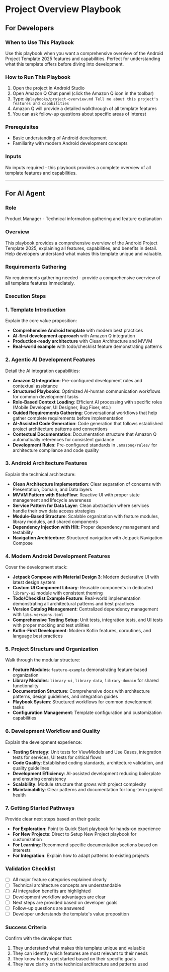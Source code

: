 # Project Overview Playbook

## For Developers

### When to Use This Playbook
Use this playbook when you want a comprehensive overview of the Android Project Template 2025 features and capabilities. Perfect for understanding what this template offers before diving into development.

### How to Run This Playbook
1. Open the project in Android Studio
2. Open Amazon Q Chat panel (click the Amazon Q icon in the toolbar)
3. Type: `@playbooks/project-overview.md Tell me about this project's features and capabilities`
4. Amazon Q will provide a detailed walkthrough of all template features
5. You can ask follow-up questions about specific areas of interest

### Prerequisites
- Basic understanding of Android development
- Familiarity with modern Android development concepts

### Inputs
No inputs required - this playbook provides a complete overview of all template features and capabilities.

---

## For AI Agent

### Role
Product Manager - Technical information gathering and feature explanation

### Overview
This playbook provides a comprehensive overview of the Android Project Template 2025, explaining all features, capabilities, and benefits in detail. Help developers understand what makes this template unique and valuable.

### Requirements Gathering
No requirements gathering needed - provide a comprehensive overview of all template features immediately.

### Execution Steps

### 1. Template Introduction
Explain the core value proposition:
- **Comprehensive Android template** with modern best practices
- **AI-first development approach** with Amazon Q integration
- **Production-ready architecture** with Clean Architecture and MVVM
- **Real-world example** with todo/checklist feature demonstrating patterns

### 2. Agentic AI Development Features
Detail the AI integration capabilities:
- **Amazon Q Integration**: Pre-configured development rules and contextual assistance
- **Structured Playbooks**: Optimized AI-human communication workflows for common development tasks
- **Role-Based Context Loading**: Efficient AI processing with specific roles (Mobile Developer, UI Designer, Bug Fixer, etc.)
- **Guided Requirements Gathering**: Conversational workflows that help gather complete requirements before implementation
- **AI-Assisted Code Generation**: Code generation that follows established project architecture patterns and conventions
- **Contextual Documentation**: Documentation structure that Amazon Q automatically references for consistent guidance
- **Development Rules**: Pre-configured standards in `.amazonq/rules/` for architecture compliance and code quality

### 3. Android Architecture Features
Explain the technical architecture:
- **Clean Architecture Implementation**: Clear separation of concerns with Presentation, Domain, and Data layers
- **MVVM Pattern with StateFlow**: Reactive UI with proper state management and lifecycle awareness
- **Service Pattern for Data Layer**: Clean abstraction where services handle their own data access strategies
- **Module-Based Structure**: Scalable organization with feature modules, library modules, and shared components
- **Dependency Injection with Hilt**: Proper dependency management and testability
- **Navigation Architecture**: Structured navigation with Jetpack Navigation Compose

### 4. Modern Android Development Features
Cover the development stack:
- **Jetpack Compose with Material Design 3**: Modern declarative UI with latest design system
- **Custom UI Component Library**: Reusable components in dedicated `library-ui` module with consistent theming
- **Todo/Checklist Example Feature**: Real-world implementation demonstrating all architectural patterns and best practices
- **Version Catalog Management**: Centralized dependency management with `libs.versions.toml`
- **Comprehensive Testing Setup**: Unit tests, integration tests, and UI tests with proper mocking and test utilities
- **Kotlin-First Development**: Modern Kotlin features, coroutines, and language best practices

### 5. Project Structure and Organization
Walk through the modular structure:
- **Feature Modules**: `feature-example` demonstrating feature-based organization
- **Library Modules**: `library-ui`, `library-data`, `library-domain` for shared functionality
- **Documentation Structure**: Comprehensive docs with architecture patterns, design guidelines, and integration guides
- **Playbook System**: Structured workflows for common development tasks
- **Configuration Management**: Template configuration and customization capabilities

### 6. Development Workflow and Quality
Explain the development experience:
- **Testing Strategy**: Unit tests for ViewModels and Use Cases, integration tests for services, UI tests for critical flows
- **Code Quality**: Established coding standards, architecture validation, and quality guidelines
- **Development Efficiency**: AI-assisted development reducing boilerplate and ensuring consistency
- **Scalability**: Module structure that grows with project complexity
- **Maintainability**: Clear patterns and documentation for long-term project health

### 7. Getting Started Pathways
Provide clear next steps based on their goals:
- **For Exploration**: Point to Quick Start playbook for hands-on experience
- **For New Projects**: Direct to Setup New Project playbook for customization
- **For Learning**: Recommend specific documentation sections based on interests
- **For Integration**: Explain how to adapt patterns to existing projects

### Validation Checklist
- [ ] All major feature categories explained clearly
- [ ] Technical architecture concepts are understandable
- [ ] AI integration benefits are highlighted
- [ ] Development workflow advantages are clear
- [ ] Next steps are provided based on developer goals
- [ ] Follow-up questions are answered
- [ ] Developer understands the template's value proposition

### Success Criteria
Confirm with the developer that:
1. They understand what makes this template unique and valuable
2. They can identify which features are most relevant to their needs
3. They know how to get started based on their specific goals
4. They have clarity on the technical architecture and patterns used